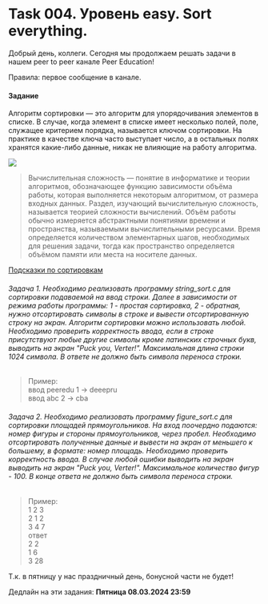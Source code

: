 # Task 004. Уровень easy. Sort everything.

Добрый день, коллеги. Сегодня мы продолжаем решать задачи в нашем peer to peer канале Peer Education!

Правила: первое сообщение в канале.

#### Задание
Алгоритм сортировки — это алгоритм для упорядочивания элементов в списке. В случае, когда элемент в списке имеет несколько полей, поле, служащее критерием порядка, называется ключом сортировки. На практике в качестве ключа часто выступает число, а в остальных полях хранятся какие-либо данные, никак не влияющие на работу алгоритма.

<image src="images/sort.gif">

> Вычислительная сложность — понятие в информатике и теории алгоритмов, обозначающее функцию зависимости объёма работы, которая выполняется некоторым алгоритмом, от размера входных данных. Раздел, изучающий вычислительную сложность, называется теорией сложности вычислений. Объём работы обычно измеряется абстрактными понятиями времени и пространства, называемыми вычислительными ресурсами. Время определяется количеством элементарных шагов, необходимых для решения задачи, тогда как пространство определяется объёмом памяти или места на носителе данных. 

[Подсказки по сортировкам](https://education.yandex.ru/journal/osnovnye-vidy-sortirovok-i-primery-ikh-realizatsii)

###### Задача 1. Необходимо реализовать программу string_sort.c для сортировки подаваемой на ввод строки. Далее в зависимости от режима работы программы: 1 - простая сортировка, 2 - обратная, нужно отсортировать символы в строке и вывести отсортированную строку на экран. Алгоритм сортировки можно использовать любой. Необходимо проверить корректность ввода, если в строке присутствуют любые другие символы кроме латинских строчных букв, выводить на экран "Puck you, Verter!". Максимальная длина строки 1024 символа. В ответе не должно быть символа переноса строки.

> Пример: \
> ввод peeredu 1 -> deeepru \
> ввод abc 2 -> cba

###### Задача 2. Необходимо реализовать программу figure_sort.c для сортировки площадей прямоугольников. На вход поочердно подаются: номер фигуры и стороны прямоугольников, через пробел. Необходимо отсортировать полученные данные и вывести на экран от меньшего к большему, в формате: номер площадь. Необходимо проверить корректность ввода. В случае любой ошибки выводить на экран выводить на экран "Puck you, Verter!". Максимальное количество фигур - 100. В конце ответа не должно быть символа переноса строки.

> Пример: \
> 1 2 3 \
> 2 1 2 \
3 4 7 \
ответ \
2 2 \
1 6 \
3 28

Т.к. в пятницу у нас праздничный день, бонусной части не будет!

Дедлайн на эти задания: **Пятница 08.03.2024 23:59**
